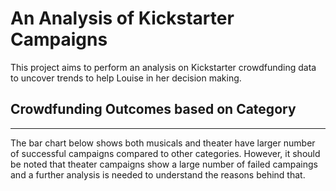 # An Analysis of Kickstarter Campaigns
This project aims to perform an analysis on Kickstarter crowdfunding data to uncover trends to help Louise in her decision making.
## Crowdfunding Outcomes based on Category
---
The bar chart below shows both musicals and theater have larger number of successful campaigns compared to other categories. However, it should be noted that theater campaigns show a large number of failed campaings and a further analysis is needed to understand the reasons behind that.
